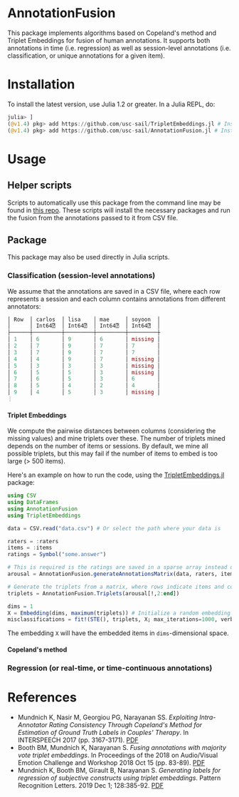 # AnnotationFusion
This package implements algorithms based on Copeland's method and Triplet Embeddings for fusion of human annotations. It supports both annotations in time (i.e. regression) as well as session-level annotations (i.e. classification, or unique annotations for a given item).

# Installation
To install the latest version, use Julia 1.2 or greater. In a Julia REPL, do:
```julia
julia> ]
(@v1.4) pkg> add https://github.com/usc-sail/TripletEmbeddings.jl # Install triplet embeddings package
(@v1.4) pkg> add https://github.com/usc-sail/AnnotationFusion.jl # Install annotation fusion package
```

# Usage
## Helper scripts
Scripts to automatically use this package from the command line may be found in [this repo](https://www.github.com/kmundnic/annotation-fusion). These scripts will install the necessary packages and run the fusion from the annotations passed to it from CSV file.

## Package
This package may also be used directly in Julia scripts.

### Classification (session-level annotations)
We assume that the annotations are saved in a CSV file, where each row represents a session and each column contains annotations from different annotators:
```julia
│ Row  │ carlos  │ lisa    │ mae     │ soyoon  │
│      │ Int64⍰  │ Int64⍰  │ Int64⍰  │ Int64⍰  │
├──────┼─────────┼─────────┼─────────┼─────────┼
│ 1    │ 6       │ 9       │ 6       │ missing │
│ 2    │ 7       │ 9       │ 7       │ 7       │
│ 3    │ 7       │ 9       │ 7       │ 7       │
│ 4    │ 4       │ 9       │ 7       │ missing │
│ 5    │ 3       │ 3       │ 3       │ missing │
│ 6    │ 5       │ 5       │ 3       │ missing │
│ 7    │ 6       │ 5       │ 3       │ 6       │
│ 8    │ 5       │ 4       │ 2       │ 4       │
│ 9    │ 4       │ 5       │ 3       │ missing │
⋮
```
#### Triplet Embeddings
We compute the pairwise distances between columns (considering the missing values) and mine triplets over these. The number of triplets mined depends on the number of items or sessions. By default, we mine all possible triplets, but this may fail if the number of items to embed is too large (> 500 items).

Here's an example on how to run the code, using the [TripletEmbeddings.jl](https://www.github.com/usc-sail/TripletEmbeddings.jl) package:

```julia
using CSV
using DataFrames
using AnnotationFusion
using TripletEmbeddings

data = CSV.read("data.csv") # Or select the path where your data is

raters = :raters
items = :items
ratings = Symbol("some.answer")

# This is required is the ratings are saved in a sparse array instead of a matrix
arousal = AnnotationFusion.generateAnnotationsMatrix(data, raters, items, ratings)

# Generate the triplets from a matrix, where rows indicate items and columns indicate raters
triplets = AnnotationFusion.Triplets(arousal[!,2:end])

dims = 1
X = Embedding(dims, maximum(triplets)) # Initialize a random embedding
misclassifications = fit!(STE(), triplets, X; max_iterations=1000, verbose=false)
```
The embedding `X` will have the embedded items in `dims`-dimensional space.

#### Copeland's method

### Regression (or real-time, or time-continuous annotations)

# References
 - Mundnich K, Nasir M, Georgiou PG, Narayanan SS. _Exploiting Intra-Annotator Rating Consistency Through Copeland's Method for Estimation of Ground Truth Labels in Couples' Therapy_. In INTERSPEECH 2017 (pp. 3167-3171). [PDF](https://sail.usc.edu/publications/files/mundnichinterspeech2017.pdf)
 - Booth BM, Mundnich K, Narayanan S. _Fusing annotations with majority vote triplet embeddings_. In Proceedings of the 2018 on Audio/Visual Emotion Challenge and Workshop 2018 Oct 15 (pp. 83-89). [PDF](https://sail.usc.edu/publications/files/p83-booth.pdf)
 - Mundnich K, Booth BM, Girault B, Narayanan S. _Generating labels for regression of subjective constructs using triplet embeddings_. Pattern Recognition Letters. 2019 Dec 1; 128:385-92. [PDF](https://sail.usc.edu/publications/files/1-s2.0-S0167865519302752-main%20(1).pdf)
